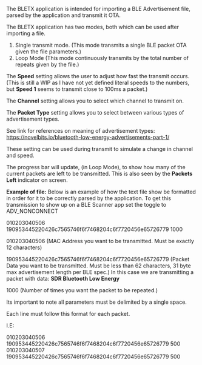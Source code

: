 The BLETX application is intended for importing a BLE Advertisement file, parsed by the application and transmit it OTA.

The BLETX application has two modes, both which can be used after importing a file.

1. Single transmit mode. (This mode transmits a single BLE packet OTA given the file parameters.)
2. Loop Mode (This mode continuously transmits by the total number of repeats given by the file.)

The **Speed** setting allows the user to adjust how fast the transmit occurs. (This is still a WIP as I have not yet defined literal speeds to the numbers, but **Speed 1** seems to transmit close to 100ms a packet.)

The **Channel** setting allows you to select which channel to transmit on.

The **Packet Type** setting allows you to select between various types of advertisement types.

See link for references on meaning of advertisement types: https://novelbits.io/bluetooth-low-energy-advertisements-part-1/

These setting can be used during transmit to simulate a change in channel and speed.

The progress bar will update, (in Loop Mode), to show how many of the current packets are left to be transmitted. This is also seen by the **Packets Left** indicator on screen.

**Example of file:**
Below is an example of how the text file show be formatted in order for it to be correctly parsed by the application. To get this transmission to show up on a BLE Scanner app set the toggle to ADV_NONCONNECT

010203040506 190953445220426c7565746f6f7468204c6f7720456e65726779 1000

010203040506 (MAC Address you want to be transmitted. Must be exactly 12 characters)

190953445220426c7565746f6f7468204c6f7720456e65726779 (Packet Data you want to be transmitted. Must be less than 62 characters, 31 byte max advertisement length per BLE spec.) In this case we are transmitting a packet with data: **SDR Bluetooth Low Energy**

1000 (Number of times you want the packet to be repeated.)

Its important to note all parameters must be delimited by a single space.

Each line must follow this format for each packet.

I.E:

010203040506 190953445220426c7565746f6f7468204c6f7720456e65726779 500
010203040507 190953445220426c7565746f6f7468204c6f7720456e65726779 500